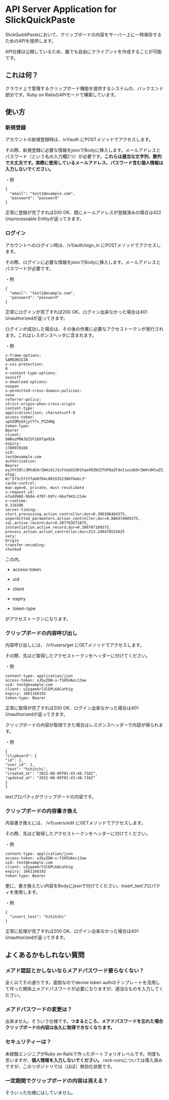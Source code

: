 # API Server Application for SlickQuickPaste

SlickQuickPasteにおいて、クリップボードの内容をサーバー上に一時保存するためのAPIを提供します。

API仕様は公開しているため、誰でも自由にクライアントを作成することが可能です。

## これは何？

クラウド上で管理するクリップボード機能を提供するシステムの、バックエンド部分です。Ruby on RailsのAPIモードで構築しています。

## 使い方

### 新規登録
アカウントの新規登録時は、/v1/auth にPOSTメソッドでアクセスします。

その際、新規登録に必要な情報をjsonでBodyに挿入します。メールアドレスとパスワード（という名の入力欄2つ）が必要です。**これらは適当な文字列、数列で大丈夫です。実際に使用しているメールアドレス、パスワード含む個人情報は入力しないでください。**

・例

```
{
  "email": "test1@example.com",
  "password": "password"
}
```

正常に登録が完了すれば200 OK、既にメールアドレスが登録済みの場合は422 Unprocessable Entityが返ってきます。


### ログイン
アカウントへのログイン時は、/v1/auth/sign_in にPOSTメソッドでアクセスします。

その際、ログインに必要な情報をjsonでBodyに挿入します。メールアドレスとパスワードが必要です。

・例

```
{
  "email": "test1@example.com",
  "password": "password"
}
```

正常にログインが完了すれば200 OK、ログイン出来なかった場合は401 Unauthorizedが返ってきます。

ログインが成功した場合は、その後の作業に必要なアクセストークンが発行されます。これはレスポンスヘッダに含まれます。

・例

```
x-frame-options:
SAMEORIGIN
x-xss-protection:
0
x-content-type-options:
nosniff
x-download-options:
noopen
x-permitted-cross-domain-policies:
none
referrer-policy:
strict-origin-when-cross-origin
content-type:
application/json; charset=utf-8
access-token:
upUZQMyGXjytY7v_PSZdWg
token-type:
Bearer
client:
bNResPMAJbZSF1QXTqm9IA
expiry:
1780970166
uid:
test@example.com
authorization:
Bearer eyJhY2Nlc3MtdG9rZW4iOiJ1cFVaUU15R1hqeXRZN3ZfUFNaZFdnIiwidG9rZW4tdHlwZSI6IkJlYXJlciIsImNsaWVudCI6ImJOUmVzUE1BSmJaU0YxUVhUcW05SUEiLCJleHBpcnkiOiIxNzgwOTcwMTY2IiwidWlkIjoidGVzdEBleGFtcGxlLmNvbSJ9
etag:
W/"573c5f2ffab0f04c0019352386f6e6c3"
cache-control:
max-age=0, private, must-revalidate
x-request-id:
e7add988-9b04-4707-b9fc-66af942c214e
x-runtime:
0.316396
server-timing:
start_processing.action_controller;dur=0.306396484375, unpermitted_parameters.action_controller;dur=0.886474609375, sql.active_record;dur=9.207763671875, instantiation.active_record;dur=0.206787109375, process_action.action_controller;dur=313.240478515625
vary:
Origin
transfer-encoding:
chunked
```

この内、

* access-token

* uid

* client

* expiry

* token-type

がアクセストークンになります。


### クリップボードの内容呼び出し

内容呼び出しには、 /v1/users/get にGETメソッドでアクセスします。

その際、先ほど取得したアクセストークンをヘッダーに付けてください。

・例

```
content-type: application/json
access-token: oJbyZQW-u-f1H5UAoc13aw
uid: test@example.com
client: uZyqom4rlUlDPL6ACathig
expiry: 1661166192
token-type: Bearer
```

正常に取得が完了すれば200 OK、ログイン出来なかった場合は401 Unauthorizedが返ってきます。

クリップボードの内容が取得できた場合はレスポンスヘッダーで内容が得られます。


・例

```
{
"clipboard": {
"id": 2,
"user_id": 1,
"text": "hihihihi",
"created_at": "2022-08-09T01:43:48.718Z",
"updated_at": "2022-08-09T01:43:48.718Z"
}
}
```

textプロパティがクリップボードの内容です。


### クリップボードの内容書き換え

内容書き換えには、 /v1/users/edit にGETメソッドでアクセスします。

その際、先ほど取得したアクセストークンをヘッダーに付けてください。

・例

```
content-type: application/json
access-token: oJbyZQW-u-f1H5UAoc13aw
uid: test@example.com
client: uZyqom4rlUlDPL6ACathig
expiry: 1661166192
token-type: Bearer
```

更に、書き換えたい内容をBodyにjsonで付けてください。insert_textプロパティを使用します。

・例

```
{
  "insert_text": "hihihihi"
}
```



正常に処理が完了すれば200 OK、ログイン出来なかった場合は401 Unauthorizedが返ってきます。

## よくあるかもしれない質問

### メアド認証とかしないならメアドパスワード要らなくない？

全く以てその通りです。面倒なのでdevise token authのテンプレートを流用して作った関係上メアドパスワードが必要になりますが、適当なものを入力してください。

### メアドパスワードの変更は？

出来ません。そういう仕様です。**つまるところ、メアドパスワードを忘れた場合クリップボードの内容は永久に取得できなくなります。**

### セキュリティーは？

未経験エンジニアがRuby on Railsで作ったポートフォリオレベルです。何度も言いますが、**個人情報を入力しないでください。**
rack-corsについては導入済みですが、このリポジトリでは（ほぼ）無効化状態です。

### 一定期間でクリップボードの内容は消える？

そういった仕様にはしていません。
